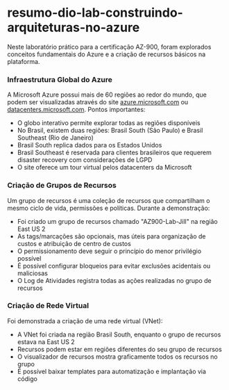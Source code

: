 # resumo-dio-lab-construindo-arquiteturas-no-azure

Neste laboratório prático para a certificação AZ-900, foram explorados conceitos fundamentais do Azure e a criação de recursos básicos na plataforma.

### Infraestrutura Global do Azure

A Microsoft Azure possui mais de 60 regiões ao redor do mundo, que podem ser visualizadas através do site [azure.microsoft.com](http://azure.microsoft.com/) ou [datacenters.microsoft.com](http://datacenters.microsoft.com/). Pontos importantes:

- O globo interativo permite explorar todas as regiões disponíveis
- No Brasil, existem duas regiões: Brasil South (São Paulo) e Brasil Southeast (Rio de Janeiro)
- Brasil South replica dados para os Estados Unidos
- Brasil Southeast é reservada para clientes brasileiros que requerem disaster recovery com considerações de LGPD
- O site oferece um tour virtual pelos datacenters da Microsoft

### Criação de Grupos de Recursos

Um grupo de recursos é uma coleção de recursos que compartilham o mesmo ciclo de vida, permissões e políticas. Durante a demonstração:

- Foi criado um grupo de recursos chamado "AZ900-Lab-Jill" na região East US 2
- As tags/marcações são opcionais, mas úteis para organização de custos e atribuição de centro de custos
- O permissionamento deve seguir o princípio do menor privilégio possível
- É possível configurar bloqueios para evitar exclusões acidentais ou maliciosas
- O Log de Atividades registra todas as ações realizadas no grupo de recursos

### Criação de Rede Virtual

Foi demonstrada a criação de uma rede virtual (VNet):

- A VNet foi criada na região Brasil South, enquanto o grupo de recursos estava na East US 2
- Recursos podem estar em regiões diferentes do seu grupo de recursos
- O visualizador de recursos mostra graficamente todos os recursos no grupo
- É possível baixar templates para automatização e implantação via código
